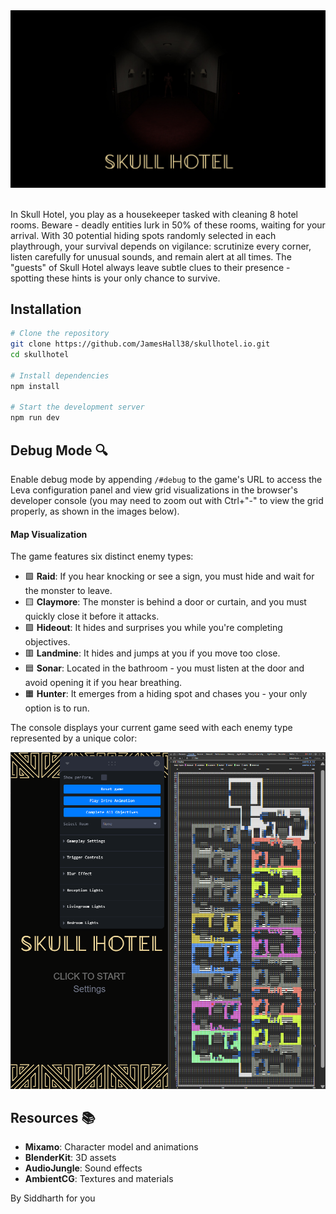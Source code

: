 <div align="center" style="display: flex; justify-content: center; align-items: center; gap: 16px;">
  <img src="./assets/main.jpg" alt="Skull Hotel" style="margin-bottom: 20px;">
</div>

In Skull Hotel, you play as a housekeeper tasked with cleaning 8 hotel rooms. Beware - deadly entities lurk in 50% of these rooms, waiting for your arrival. With 30 potential hiding spots randomly selected in each playthrough, your survival depends on vigilance: scrutinize every corner, listen carefully for unusual sounds, and remain alert at all times. The "guests" of Skull Hotel always leave subtle clues to their presence - spotting these hints is your only chance to survive.

## Installation

```bash
# Clone the repository
git clone https://github.com/JamesHall38/skullhotel.io.git
cd skullhotel

# Install dependencies
npm install

# Start the development server
npm run dev
```

## Debug Mode 🔍

Enable debug mode by appending `/#debug` to the game's URL to access the Leva configuration panel and view grid visualizations in the browser's developer console (you may need to zoom out with Ctrl+"-" to view the grid properly, as shown in the images below).

#### Map Visualization

The game features six distinct enemy types:

- 🟩 **Raid**: If you hear knocking or see a sign, you must hide and wait for the monster to leave.
- 🟨 **Claymore**: The monster is behind a door or curtain, and you must quickly close it before it attacks.
- 🟪 **Hideout**: It hides and surprises you while you're completing objectives.
- 🟥 **Landmine**: It hides and jumps at you if you move too close.
- 🟦 **Sonar**: Located in the bathroom - you must listen at the door and avoid opening it if you hear breathing.
- 🟧 **Hunter**: It emerges from a hiding spot and chases you - your only option is to run.

The console displays your current game seed with each enemy type represented by a unique color:

<div align="center">
  <img src="./assets/grid-visualization.png" alt="Room Grid Visualization">
</div>

## Resources 📚

- **Mixamo**: Character model and animations
- **BlenderKit**: 3D assets
- **AudioJungle**: Sound effects
- **AmbientCG**: Textures and materials


By Siddharth for you
